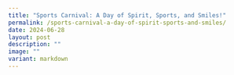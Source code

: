 ```yaml
---
title: "Sports Carnival: A Day of Spirit, Sports, and Smiles!"
permalink: /sports-carnival-a-day-of-spirit-sports-and-smiles/
date: 2024-06-28
layout: post
description: ""
image: ""
variant: markdown
---
```

